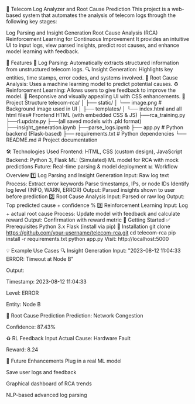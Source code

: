 📡 Telecom Log Analyzer and Root Cause Prediction
This project is a web-based system that automates the analysis of telecom logs through the following key stages:

Log Parsing and Insight Generation
Root Cause Analysis (RCA)
Reinforcement Learning for Continuous Improvement
It provides an intuitive UI to input logs, view parsed insights, predict root causes, and enhance model learning with feedback.

🚀 Features
🧾 Log Parsing: Automatically extracts structured information from unstructured telecom logs.
🔍 Insight Generation: Highlights key entities, time stamps, error codes, and systems involved.
🧠 Root Cause Analysis: Uses a machine learning model to predict potential causes.
♻️ Reinforcement Learning: Allows users to give feedback to improve the model.
🎨 Responsive and visually appealing UI with CSS enhancements.
📂 Project Structure
telecom-rca/ │ ├── static/ │ └── image.png # Background image used in UI │ ├── templates/ │ └── index.html and all html files# Frontend HTML (with embedded CSS & JS) ├──rca_training.py ├──rl.update.py ├──(all saved models with .pkl format) ├──insight_generation.ipynb ├──parse_logs.ipynb ├── app.py # Python backend (Flask-based) ├── requirements.txt # Python dependencies └── README.md # Project documentation

🛠️ Technologies Used
Frontend: HTML, CSS (custom design), JavaScript
Backend: Python 3, Flask
ML: (Simulated) ML model for RCA with mock predictions
Future: Real-time parsing & model deployment
📊 Workflow Overview
1️⃣ Log Parsing and Insight Generation
Input: Raw log text
Process:
Extract error keywords
Parse timestamps, IPs, or node IDs
Identify log level (INFO, WARN, ERROR)
Output: Parsed insights shown to user before prediction
2️⃣ Root Cause Analysis
Input: Parsed or raw log
Output: Top predicted cause + confidence %
3️⃣ Reinforcement Learning
Input: Log + actual root cause
Process: Update model with feedback and calculate reward
Output: Confirmation with reward metric
🧪 Getting Started
✅ Prerequisites
Python 3.x
Flask (install via pip)
🔧 Installation
git clone https://github.com/your-username/telecom-rca.git
cd telecom-rca
pip install -r requirements.txt
python app.py
Visit: http://localhost:5000

💡 Example Use Cases
🔍 Insight Generation
Input: "2023-08-12 11:04:33 ERROR: Timeout at Node B"

Output:

Timestamp: 2023-08-12 11:04:33

Level: ERROR

Entity: Node B

🧠 Root Cause Prediction
Prediction: Network Congestion

Confidence: 87.43%

♻️ RL Feedback
Input Actual Cause: Hardware Fault

Reward: 8.24

📘 Future Enhancements
Plug in a real ML model

Save user logs and feedback

Graphical dashboard of RCA trends

NLP-based advanced log parsing

